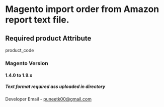 # Magento import order from Amazon report text file. 

## Required product Attribute
product_code


### Magento Version
#### 1.4.0 to 1.9.x

##### Text format required ass uploaded in directory

Developer
Email - puneetk00@gmail.com

